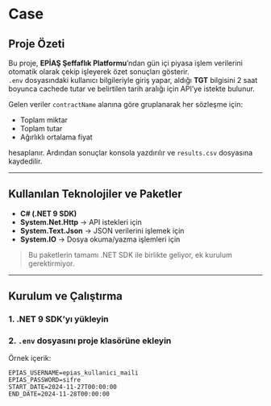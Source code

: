 # Case

## Proje Özeti
Bu proje, **EPİAŞ Şeffaflık Platformu**’ndan gün içi piyasa işlem verilerini otomatik olarak çekip işleyerek özet sonuçları gösterir.  
`.env` dosyasındaki kullanıcı bilgileriyle giriş yapar, aldığı **TGT** bilgisini 2 saat boyunca cachede tutar ve belirtilen tarih aralığı için API’ye istekte bulunur.  

Gelen veriler `contractName` alanına göre gruplanarak her sözleşme için:
- Toplam miktar  
- Toplam tutar  
- Ağırlıklı ortalama fiyat  

hesaplanır. Ardından sonuçlar konsola yazdırılır ve `results.csv` dosyasına kaydedilir.

---

## Kullanılan Teknolojiler ve Paketler
- **C# (.NET 9 SDK)**
- **System.Net.Http** → API istekleri için  
- **System.Text.Json** → JSON verilerini işlemek için  
- **System.IO** → Dosya okuma/yazma işlemleri için  

> Bu paketlerin tamamı .NET SDK ile birlikte geliyor, ek kurulum gerektirmiyor.

---

## Kurulum ve Çalıştırma

### 1. .NET 9 SDK’yı yükleyin

### 2. `.env` dosyasını proje klasörüne ekleyin
Örnek içerik:
```env
EPIAS_USERNAME=epias_kullanici_maili
EPIAS_PASSWORD=sifre
START_DATE=2024-11-27T00:00:00
END_DATE=2024-11-28T00:00:00
